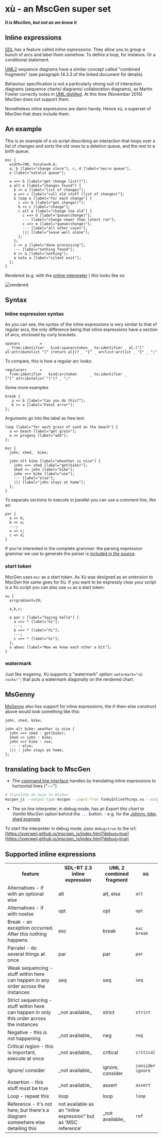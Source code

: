 # xù - an MscGen super set
_**It is MscGen, but not as we know it**_

## Inline expressions
[SDL][2] has a feature called _inline expressions_. They allow you to group a bunch of
arcs and label them somehow. To define a loop, for instance. Or a conditional statement.

[UML2][3] sequence diagrams have a similar concept called "combined fragments" (see
paragraph 14.3.3 of the linked document for details).

Behaviour specification is not a particularly strong suit of interaction diagrams
(sequence charts/ diagrams/ collaboration diagrams), as Martin Fowler
correctly notes in [UML distilled][1]. At this time (November 2015) MscGen does not
support them.

Nonetheless inline expressions are damn handy. Hence xù, a superset
of MscGen that does include them.

## An example
This is an example of a xù script describing an interaction that loops over
a list of changes and sorts the old ones to a deletion queue, and the
rest to a birth queue:

```xu
msc {
  width=700, hscale=0.8;
  a, b [label="change store"], c, d [label="necro queue"],
  e [label="natalis queue"];

  a =>> b [label="get change list()"];
  a alt e [label="changes found"] {
    b >> a [label="list of changes"];
    a =>> c [label="cull old stuff (list of changes)"];
    b loop e [label="for each change"] {
      c =>> b [label="get change()"];
      b >> c [label="change"];
      c alt e [label="change too old"] {
        c =>> d [label="queue(change)"];
        --- [label="change newer than latest run"];
        c =>> e [label="queue(change)"];
        --- [label="all other cases"];
        ||| [label="leave well alone"];
      };
    };
    c >> a [label="done processing"];
    --- [label="nothing found"];
    b >> a [label="nothing"];
    a note a [label="silent exit"];
  };
}
```

Rendered (e.g. with the [online interpreter](https://sverweij.github.io/mscgen_js/index.html?utm_source=wikum.xu&lang=xu&msc=msc%20{%0A%20%20width%3D700%2C%20hscale%3D0.8%3B%0A%20%20a%2C%20b%20[label%3D%22change%20store%22]%2C%20c%2C%20d%20[label%3D%22necro%20queue%22]%2C%0A%20%20e%20[label%3D%22natalis%20queue%22]%3B%0A%0A%20%20a%20%3D%3E%3E%20b%20[label%3D%22get%20change%20list%28%29%22]%3B%0A%20%20a%20alt%20e%20[label%3D%22changes%20found%22]%20{%0A%20%20%20%20b%20%3E%3E%20a%20[label%3D%22list%20of%20changes%22]%3B%0A%20%20%20%20a%20%3D%3E%3E%20c%20[label%3D%22cull%20old%20stuff%20%28list%20of%20changes%29%22]%3B%0A%20%20%20%20b%20loop%20e%20[label%3D%22for%20each%20change%22]%20{%0A%20%20%20%20%20%20c%20%3D%3E%3E%20b%20[label%3D%22get%20change%28%29%22]%3B%0A%20%20%20%20%20%20b%20%3E%3E%20c%20[label%3D%22change%22]%3B%0A%20%20%20%20%20%20c%20alt%20e%20[label%3D%22change%20too%20old%22]%20{%0A%20%20%20%20%20%20%20%20c%20%3D%3E%3E%20d%20[label%3D%22queue%28change%29%22]%3B%0A%20%20%20%20%20%20%20%20---%20[label%3D%22change%20newer%20than%20latest%20run%22]%3B%0A%20%20%20%20%20%20%20%20c%20%3D%3E%3E%20e%20[label%3D%22queue%28change%29%22]%3B%0A%20%20%20%20%20%20%20%20---%20[label%3D%22all%20other%20cases%22]%3B%0A%20%20%20%20%20%20%20%20|||%20[label%3D%22leave%20well%20alone%22]%3B%0A%20%20%20%20%20%20}%3B%0A%20%20%20%20}%3B%0A%20%20%20%20c%20%3E%3E%20a%20[label%3D%22done%20processing%22]%3B%0A%20%20%20%20---%20[label%3D%22nothing%20found%22]%3B%0A%20%20%20%20b%20%3E%3E%20a%20[label%3D%22nothing%22]%3B%0A%20%20%20%20a%20note%20a%20[label%3D%22silent%20exit%22]%3B%0A%20%20}%3B%0A}) ) this looks like so:

![rendered](xusample.png)

## Syntax

### Inline expression syntax
As you can see, the syntax of the inline expressions is very similar to that
of regular arcs, the only difference being that inline expressions have a
section of arcs, enclosed by curly brackets.

```pegjs
spanarc         =
 _ from:identifier _ kind:spanarctoken _ to:identifier _ al:("[" al:attributelist "]" {return al})? _ "{" _ arclist:arclist _ "}" _ ";"
```

To compare, this is how a regular arc looks:
```pegjs
regulararc      =
_ from:identifier _ kind:arctoken      _ to:identifier _                       ("[" attributelist "]")? _ ";"
```

Some more examples
```xu
break {
   a => b [label="Can you do this?"];
   b >> a [label="Fatal error"];
};
```

Arguments go into the label as free text.
```xu
loop [label="for each grain of sand on the beach"] {
  a => beach [label="get grain"];
  a => progeny [label="add"];
};
```

```xu
msc {
  john, shed,  bike;

  john alt bike [label="wheather is nice"] {
    john =>> shed [label="get(bike)"];
    shed >> john [label="bike"];
    john =>> bike [label="use"];
    --- [label="else"];
    ||| [label="john stays at home"];
  };
}
```

To separate sections to execute in parallel you can use a comment line, like so:
```xu
par {
  a => b;
  b >> a;
  ---;
  a => c;
  c => d;
}
```

If you're interested in the complete grammar: the parsing expression grammar we
use to generate the parser is [included in the source][4].

### start token
MscGen uses `msc` as a start token. As Xù was designed as an extension
to MscGen the same goes for Xù. If you want to be expressly clear your
script is a Xù script you can also use `xu` as a start token:
```xu
xu {
  arcgradient=20;

  a,b,c;

  a par c [label="Saying hello"] {
    a =>> * [label="hi"];
    ---;
    b =>> * [label="hi"];
    ---;
    c =>> * [label="hi"];
  };
  a aboxc [label="Now we know each other a bit"];
}
```

### watermark
Just like msgenny, Xù supports a "watermark" _option_: ```watermark="xù rocks!"```; that puts a watermark diagonally on the rendered chart.


## MsGenny
[MsGenny](./msgenny.md) also has support for inline expressions, the if-then-else construct above
would look something like this:

```msgenny
john, shed, bike;

john alt bike: weather is nice {
  john =>> shed : get(bike);
  shed >> john : bike;
  john =>> bike : use;
  --- : else;
  ||| : john stays at home;
};
```

## translating back to MscGen
- The [command line interface][5] handles by translating inline expressions to horizontal lines ("---")
```sh
# translate Xù back to MscGen
mscgen_js --output-type mscgen --input-fron funkyInlineThings.xu --output-to funkyFlattenedInlineThings.mscgen
```
- The on line interpreter, in debug mode, has an _Export this chart to Vanilla MscGen_ option behind the `...` button. - e.g. for the [Johnny, bike, shed example](https://sverweij.github.io/mscgen_js//index.html?lang=xu&debug=true&msc=msc%20{%0A%20%20john%2C%0A%20%20shed%2C%0A%20%20bike%3B%0A%0A%20%20john%20alt%20bike%20[label%3D%22weather%20is%20nice%22]%20{%0A%20%20%20%20john%20%3D%3E%3E%20shed%20[label%3D%22get%28bike%29%22]%3B%0A%20%20%20%20shed%20%3E%3E%20john%20[label%3D%22bike%22]%3B%0A%20%20%20%20john%20%3D%3E%3E%20bike%20[label%3D%22use%22]%3B%0A%20%20%20%20---%20[label%3D%22else%22]%3B%0A%20%20%20%20|||%20[label%3D%22john%20stays%20at%20home%22]%3B%0A%20%20}%3B%0A})


To start the interpreter in debug mode, pass `debug=true` to the url:
[https://sverweij.github.io/mscgen_js/index.html?debug=true](https://sverweij.github.io/mscgen_js/index.html?debug=true)

## Supported inline expressions

<table>
    <tr><th>feature</th><th>SDL-RT 2.3 inline expression</th><th>UML 2 combined fragment</th><th>xù</th></tr>
    <tr>
        <td>Alternatives - if with an optional else</td>
        <td>alt</td>
        <td>alt, else</td>
        <td><code>alt</code></td>
    </tr>
    <tr>
        <td>Alternatives - if with noelse</td>
        <td>opt</td>
        <td>opt</td>
        <td><code>opt</code></td>
    </tr>
    <tr>
        <td>Break - an exception occurred. After this nothing happens.</td>
        <td>exc</td>
        <td>break</td>
        <td><code>exc</code><br>
        <code>break</code>
        </td>
    </tr>
    <tr>
        <td>Parralel - do several things at once</td>
        <td>par</td>
        <td>par</td>
        <td><code>par</code></td>
    </tr>
    <tr>
        <td>Weak sequencing - stuff within here can happen in any order across the instances</td>
        <td>seq</td>
        <td>seq</td>
        <td><code>seq</code></td>
    </tr>
    <tr>
        <td>Strict sequencing - stuff within here can happen in only this order across the instances</td>
        <td>_not available_</td>
        <td>strict</td>
        <td><code>strict</td>
    </tr>
    <tr>
        <td>Negative - this is not happening</td>
        <td>_not available_</td>
        <td>neg</td>
        <td><code>neg</code></td>
    </tr>
    <tr>
        <td>Critical region - this is important, execute at once</td>
        <td>_not available_</td>
        <td>critical</td>
        <td><code>critical</code></td>
    </tr>
    <tr>
        <td>Ignore/ consider</td>
        <td>_not available_</td>
        <td>ignore, consider</td>
        <td><code>consider</code><br>
        <code>ignore<code>
        </td>
    </tr>
    <tr>
        <td>Assertion - this stuff must be true</td>
        <td>_not available_</td>
        <td>assert</td>
        <td><code>assert</code></td>
    </tr>
    <tr>
        <td>Loop - repeat this</td>
        <td>loop</td>
        <td>loop</td>
        <td><code>loop</code></td>
    </tr>
    <tr>
        <td>Reference - it's not here, but there's a diagram somewhere else detailing this</td>
        <td>not available as an "inline expression" but as 'MSC reference'</td>
        <td>_not available_</td>
        <td><code>ref</code></td>
    </tr>
</table>


[1]: http://my.safaribooksonline.com/book/software-engineering-and-development/uml/0321193687/sequence-diagrams/ch04lev1sec4
[2]: http://www.sdl-rt.org/standard/V2.3/html/index.htm
[3]: http://www.omg.org/spec/UML/2.4.1/Superstructure/PDF/
[4]: ../src/script/parse/peg/xuparser.pegjs
[5]: ../src/script/cli/README.md
